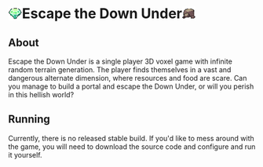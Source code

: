 <h1 style="display: flex; flex-direction: row; align-items: center;">
  <img src="textures/emerald.png" style="height: 1em; -ms-interpolation-mode: nearest-neighbor; image-rendering: crisp-edges; image-rendering: pixelated;"/>
  Escape the Down Under
  <img src="textures/limestone.png" style="height: 1em; -ms-interpolation-mode: nearest-neighbor; image-rendering: crisp-edges; image-rendering: pixelated;"/>
</h1>

## About
Escape the Down Under is a single player 3D voxel game with infinite random terrain generation. The player finds themselves in a vast and dangerous alternate dimension, where resources and food are scare. Can you manage to build a portal and escape the Down Under, or will you perish in this hellish world? 

## Running
Currently, there is no released stable build. If you'd like to mess around with the game, you will need to download the source code and configure and run it yourself.